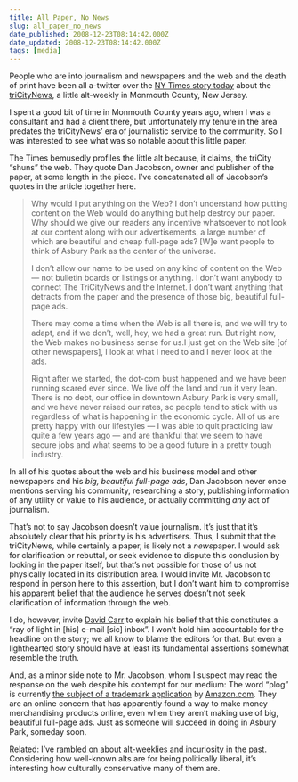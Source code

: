 ```yaml
---
title: All Paper, No News
slug: all_paper_no_news
date_published: 2008-12-23T08:14:42.000Z
date_updated: 2008-12-23T08:14:42.000Z
tags: [media]
---
```


People who are into journalism and newspapers and the web and the death of print have been all a-twitter over the [NY Times story today](http://www.nytimes.com/2008/12/22/business/media/22carr.html?partner=permalink&amp;exprod=permalink) about the [triCityNews](http://trinews.com/), a little alt-weekly in Monmouth County, New Jersey.

I spent a good bit of time in Monmouth County years ago, when I was a consultant and had a client there, but unfortunately my tenure in the area predates the triCityNews’ era of journalistic service to the community. So I was interested to see what was so notable about this little paper.

The Times bemusedly profiles the little alt because, it claims, the triCity “shuns” the web. They quote Dan Jacobson, owner and publisher of the paper, at some length in the piece. I’ve concatenated all of Jacobson’s quotes in the article together here.

> Why would I put anything on the Web? I don’t understand how putting content on the Web would do anything but help destroy our paper. Why should we give our readers any incentive whatsoever to not look at our content along with our advertisements, a large number of which are beautiful and cheap full-page ads? [W]e want people to think of Asbury Park as the center of the universe.
> 
> I don’t allow our name to be used on any kind of content on the Web — not bulletin boards or listings or anything. I don’t want anybody to connect The TriCityNews and the Internet. I don’t want anything that detracts from the paper and the presence of those big, beautiful full-page ads.
> 
> There may come a time when the Web is all there is, and we will try to adapt, and if we don’t, well, hey, we had a great run. But right now, the Web makes no business sense for us.I just get on the Web site [of other newspapers], I look at what I need to and I never look at the ads.
> 
> Right after we started, the dot-com bust happened and we have been running scared ever since. We live off the land and run it very lean. There is no debt, our office in downtown Asbury Park is very small, and we have never raised our rates, so people tend to stick with us regardless of what is happening in the economic cycle. All of us are pretty happy with our lifestyles — I was able to quit practicing law quite a few years ago — and are thankful that we seem to have secure jobs and what seems to be a good future in a pretty tough industry.

In all of his quotes about the web and his business model and other newspapers and his *big, beautiful full-page ads*, Dan Jacobson never once mentions serving his community, researching a story, publishing information of any utility or value to his audience, or actually committing *any* act of journalism.

That’s not to say Jacobson doesn’t value journalism. It’s just that it’s absolutely clear that his priority is his advertisers. Thus, I submit that the triCityNews, while certainly a paper, is likely not a *news*paper. I would ask for clarification or rebuttal, or seek evidence to dispute this conclusion by looking in the paper itself, but that’s not possible for those of us not physically located in its distribution area. I would invite Mr. Jacobson to respond in person here to this assertion, but I don’t want him to compromise his apparent belief that the audience he serves doesn’t not seek clarification of information through the web.

I do, however, invite [David Carr](http://topics.nytimes.com/top/reference/timestopics/people/c/david_carr/index.html?inline=nyt-per) to explain his belief that this constitutes a “ray of light in [his] e-mail [sic] inbox”. I won’t hold him accountable for the headline on the story; we all know to blame the editors for that. But even a lighthearted story should have at least its fundamental assertions somewhat resemble the truth.

And, as a minor side note to Mr. Jacobson, whom I suspect may read the response on the web despite his contempt for our medium: The word “plog” is currently [ the subject of a trademark application](http://tarr.uspto.gov/servlet/tarr?regser=serial&amp;entry=78201834) by [Amazon.com](http://www.amazon.com/exec/obidos/redirect-home/2020-20). They are an online concern that has apparently found a way to make money merchandising products online, even when they aren’t making use of big, beautiful full-page ads. Just as someone will succeed in doing in Asbury Park, someday soon.

Related: I’ve [rambled on about alt-weeklies and incuriosity](/2006/02/san-francisco-b) in the past. Considering how well-known alts are for being politically liberal, it’s interesting how culturally conservative many of them are.
